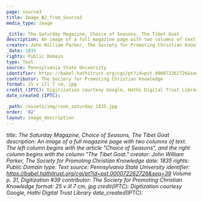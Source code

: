 ```yaml
---
page: source3
title: Image_№2_from_Source3
media_type: image

_title: The Saturday Magazine, Choice of Seasons, The Tibet Goat
description: An image of a full magazine page with two columns of text. The left column begins with the article "Choice of Seasons", and the right column begins with the column "The Tibet Goat." 
creator: John William Parker, The Society for Promoting Christian Knowledge 
_date: 1835
rights: Public Domain
type: Text
source: Pennsylvania State University
identifier: https://babel.hathitrust.org/cgi/pt?id=pst.000072262726&seq=39 Volume p. 31, Digitization #39
contributor: The Sociery for Promoting Christian Knowledge
format: 25 v ill 7 cm, jpg
credit_(IPTC): Digitization courtesy Google, Hathi Digital Trust Library
date_created_(IPTC):

_path: /assets/img/rook_saturday_1835.jpg
order: '02'
layout: image_description
---
```


_title: The Saturday Magazine, Choice of Seasons, The Tibet Goat
description: An image of a full magazine page with two columns of text. The left column begins with the article "Choice of Seasons", and the right column begins with the column "The Tibet Goat." 
creator: John William Parker, The Society for Promoting Christian Knowledge 
_date: 1835
rights: Public Domain
type: Text
source: Pennsylvania State University
identifier: https://babel.hathitrust.org/cgi/pt?id=pst.000072262726&seq=39 Volume p. 31, Digitization #39
contributor: The Sociery for Promoting Christian Knowledge
format: 25 v ill 7 cm, jpg
credit_(IPTC): Digitization courtesy Google, Hathi Digital Trust Library
date_created_(IPTC):


